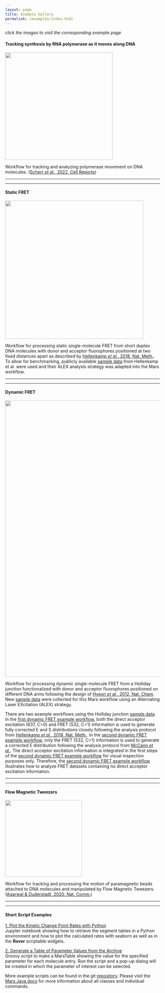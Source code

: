 ```yaml
---
layout: page
title: Example Gallery
permalink: /examples/index.html
---
```


*click the images to visit the corresponding example page*

#### Tracking synthesis by RNA polymerase as it moves along DNA

[<img align='center' src='{{site.baseurl}}/examples/img/index/img2.png' width='350' />](track-position-on-DNA)

Workflow for tracking and analyzing polymerase movement on DNA molecules. ([Scherr *et al.*, 2022, Cell Reports](https://doi.org/10.1016/j.celrep.2022.110531))

---
---

#### Static FRET

[<img align='center' src='{{site.baseurl}}/examples/img/index/img3.png' width='450' />](Static_FRET)

Workflow for processing static single-molecule FRET from short duplex DNA molecules with donor and acceptor fluorophores positioned at two fixed distances apart as described by [Hellenkamp *et al.*, 2018, Nat. Meth.](https://www.nature.com/articles/s41592-018-0085-0). To allow for benchmarking, publicly available [sample data](https://zenodo.org/record/1249497#.YMccli0RrGI) from Hellenkamp et al. were used and their ALEX analysis strategy was adapted into the Mars workflow.

---
---

#### Dynamic FRET

[<img align='center' src='{{site.baseurl}}/examples/img/index/dynamic_FRET_example.png' width='900' />](Dynamic_FRET)

Workflow for processing dynamic single-molecule FRET from a Holliday junction functionalized with donor and acceptor fluorophores positioned on different DNA arms following the design of [Hyeon *et al.*, 2012, Nat. Chem](https://www.nature.com/articles/nchem.1463). New [sample data](https://doi.org/10.5281/zenodo.6659531) were collected for this Mars workflow using an Alternating Laser EXcitation (ALEX) strategy.

There are two example workflows using the Holliday junction [sample data](https://doi.org/10.5281/zenodo.6659531). In the [first dynamic FRET example workflow](Dynamic_FRET), both the direct acceptor excitation (637, C=0) and FRET (532, C=1) information is used to generate fully corrected E and S distributions closely following the analysis protocol from [Hellenkamp *et al.*, 2018, Nat. Meth.](https://www.nature.com/articles/s41592-018-0085-0). In the [second dynamic FRET example workflow](No_aex_FRET), only the FRET (532, C=1) information is used to generate a corrected E distribution following the analysis protocol from [McCann _et al._](https://doi.org/10.1016/j.bpj.2010.04.063). The direct acceptor excitation information is integrated in the first steps of the [second dynamic FRET example workflow](No_aex_FRET) for visual inspection purposes only. Therefore, the [second dynamic FRET example workflow](No_aex_FRET) illustrates how to analyze FRET datasets containing no direct acceptor excitation information.

---
---

#### Flow Magnetic Tweezers

[<img align='center' src='{{site.baseurl}}/examples/img/index/img1.png' width='250' />](flow-Magnetic-Tweezers)

Workflow for tracking and processing the motion of paramagnetic beads attached to DNA molecules and manipulated by Flow Magnetic Tweezers. ([Agarwal & Duderstadt, 2020, Nat. Comm.](https://www.nature.com/articles/s41467-020-18456-y))

---
---


#### Short Script Examples

[1. Plot the Kinetic Change Point Rates with Python](https://github.com/duderstadt-lab/mars-tutorials/blob/master/Example_scripts_and_notebooks/13_KCP_widget_and_jupyter_plot.ipynb)  
Jupyter notebook showing how to retrieve the segment tables in a Python environment and how to plot the calculated rates with seaborn as well as in the **Rover** scriptable widgets.

[2. Generate a Table of Parameter Values from the Archive](https://github.com/duderstadt-lab/mars-tutorials/blob/master/Example_scripts_and_notebooks/09_Generate_a_table_of_parameter_values.groovy)  
Groovy script to make a MarsTable showing the value for the specified parameter for each molecule entry. Run the script and a pop-up dialog will be created in which the parameter of interest can be selected.

More example scripts can be found in the git [repository](https://github.com/duderstadt-lab/mars-tutorials). Please visit the [Mars Java docs](https://duderstadt-lab.github.io/mars-core/javadoc/) for more information about all classes and individual commands.
